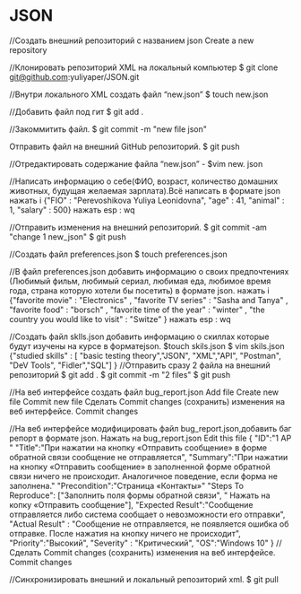 # JSON
//Создать внешний репозиторий c названием json
Create a new repository

//Клонировать репозиторий XML на локальный компьютер
$ git clone git@github.com:yuliyaper/JSON.git

//Внутри локального XML создать файл “new.json”
$ touch new.json

//Добавить файл под гит
$ git add .

//Закоммитить файл.
$ git commit -m "new file json"

Отправить файл на внешний GitHub репозиторий.
$ git push

//Отредактировать содержание файла “new.json” -
$vim new. json

//Hаписать информацию о себе(ФИО, возраст, количество домашних  животных, будущая желаемая зарплата).Всё написать в формате json
нажать i
{"FIO" : "Perevoshikova Yuliya Leonidovna",
 "age" : 41,
 "animal" : 1,
 "salary" : 500}
нажать esp : wq

//Отправить изменения на внешний репозиторий.
$ git commit -am "change 1 new_json"
$ git push

//Создать файл preferences.json
$ touch preferences.json

//В файл preferences.json добавить информацию о своих предпочтениях (Любимый фильм, любимый сериал, любимая еда, любимое время года, стрaна которую хотели бы посетить) в формате json.
нажать i
{"favorite movie" : "Electronics" ,
	"favorite TV series" : "Sasha and Tanya" ,
	"favorite food" : "borsch" ,
	"favorite time of the year" : "winter" ,
	"the country you would like to visit" : "Switze" 
}
нажать esp : wq

//Создать файл sklls.json добавить информацию о скиллах которые будут изучены на курсе в форматеjson.
$touch skils.json
$ vim skils.json
{"studied skills" : [ "basic testing theory","JSON", "XML","API", "Postman",
	                   "DeV Tools", "Fidler","SQL"]
}
//Отправить сразу 2 файла на внешний репозиторий
$ git add .
$ git commit -m "2 files"
$ git push

//На веб интерфейсе создать файл bug_report.json
Add file
Create new file
Commit new file
Сделать Commit changes (сохранить) изменения на веб интерфейсе.
Commit changes

//На веб интерфейсе модифицировать файл bug_report.json,добавить баг репорт в формате json.
Нажать на bug_report.json
Edit this file
{ "ID":"1 AP "
  "Title":"При нажатии на кнопку «Отправить сообщение» в форме обратной связи сообщение не отправляется",
  "Summary":"При нажатии на кнопку «Отправить сообщение» в заполненной форме обратной связи ничего не происходит. Аналогичное поведение, если форма не заполнена."
  "Precondition":"Страница «Контакты»"
  "Steps To Reproduce": ["Заполнить поля формы обратной связи", " Нажать на копку «Отправить сообщение"],
  "Expected Result":"Сообщение отправляется либо система сообщает о невозможности его отправки",
  "Actual Result" : "Сообщение не отправляется, не появляется ошибка об отправке. После нажатия на кнопку ничего не происходит",
  "Priority":"Высокий",
  "Severity" : "Критический",
  "OS":"Windows 10"
}
//Сделать Commit changes (сохранить) изменения на  веб интерфейсе.
Commit changes

//Синхронизировать внешний и локальный репозиторий xml.
$ git pull


